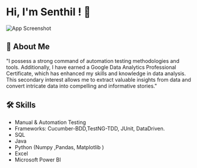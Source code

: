 
# Hi, I'm Senthil ! 👋




![App Screenshot](https://media.giphy.com/media/3oKIPEqDGUULpEU0aQ/giphy.gif)


## 🚀 About Me

"I possess a strong command of automation testing methodologies and tools. Additionally, I have earned a Google Data Analytics Professional Certificate, which has enhanced my skills and knowledge in data analysis. This secondary interest allows me to extract valuable insights from data and convert intricate data into compelling and informative stories."


## 🛠 Skills

-  Manual & Automation Testing
-  Frameworks: Cucumber-BDD,TestNG-TDD, JUnit, DataDriven.
-  SQL
-  Java
-  Python (Numpy ,Pandas, Matplotlib )
-  Excel 
-  Microsoft Power BI






